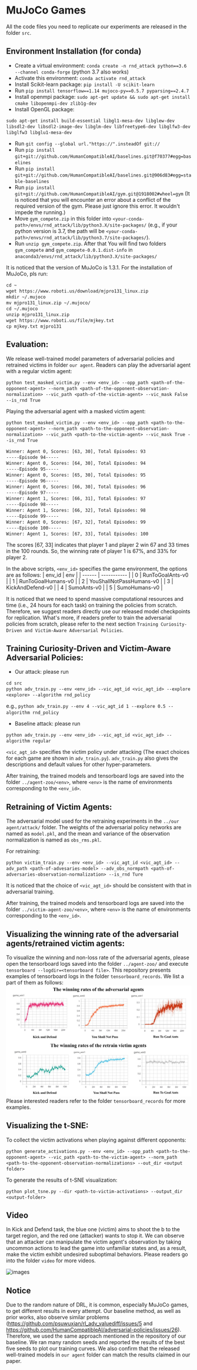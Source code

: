 
# MuJoCo Games

All the code files you need to replicate our experiments are released in the folder `src`.

## Environment Installation (for conda)

* Create a virtual environment: `conda create -n rnd_attack python==3.6 --channel conda-forge` (python 3.7 also works)
* Activate this environment: `conda activate rnd_attack`
* Install Scikit-learn package: `pip install -U scikit-learn`
* Run `pip install tensorflow==1.14 mujoco-py==0.5.7 pyparsing==2.4.7`
* Install openmpi package: `sudo apt-get update && sudo apt-get install cmake libopenmpi-dev zlib1g-dev`
* Install OpenGL package: 
```
sudo apt-get install build-essential libgl1-mesa-dev libglew-dev libsdl2-dev libsdl2-image-dev libglm-dev libfreetype6-dev libglfw3-dev libglfw3 libglu1-mesa-dev 
```
* Run `git config --global url."https://".insteadOf git://`
* Run `pip install git+git://github.com/HumanCompatibleAI/baselines.git@f70377#egg=baselines`
* Run `pip install git+git://github.com/HumanCompatibleAI/baselines.git@906d83#egg=stable-baselines`
* Run `pip install git+git://github.com/HumanCompatibleAI/gym.git@1918002#wheel=gym`
(It is noticed that you will encounter an error about a conflict of the required version of the gym. Please just ignore this error. It wouldn't impede the running.)
* Move `gym_compete.zip` in this folder into `<your-conda-path>/envs/rnd_attack/lib/python3.X/site-packages/` (e.g., if your python version is 3.7, the path will be `<your-conda-path>/envs/rnd_attack/lib/python3.7/site-packages/`).
* Run `unzip gym_compete.zip`. After that You will find two folders `gym_compete` and `gym_compete-0.0.1.dist-info` in `anaconda3/envs/rnd_attack/lib/python3.X/site-packages/`

It is noticed that the version of MuJoCo is 1.3.1. For the installation of MuJoCo, pls run:
```
cd ~
wget https://www.roboti.us/download/mjpro131_linux.zip
mkdir ~/.mujoco
mv mjpro131_linux.zip ~/.mujoco/
cd ~/.mujoco 
unzip mjpro131_linux.zip 
wget https://www.roboti.us/file/mjkey.txt
cp mjkey.txt mjpro131
```

## Evaluation:

We release well-trained model parameters of adversarial policies and retrained victims in folder `our agent`. Readers can play the adversarial agent with a regular victim agent: 
```
python test_masked_victim.py --env <env_id> --opp_path <path-of-the-opponent-agent> --norm_path <path-of-the-opponent-observation-normalization> --vic_path <path-of-the-victim-agent> --vic_mask False --is_rnd True
```
Playing the adversarial agent with a masked victim agent: 
```
python test_masked_victim.py --env <env_id> --opp_path <path-to-the-opponent-agent> --norm_path <path-to-the-opponent-observation-normalization> --vic_path <path-to-the-victim-agent> --vic_mask True --is_rnd True
```
```
Winner: Agent 0, Scores: [63, 30], Total Episodes: 93
-----Episode 94-----
Winner: Agent 0, Scores: [64, 30], Total Episodes: 94
-----Episode 95-----
Winner: Agent 0, Scores: [65, 30], Total Episodes: 95
-----Episode 96-----
Winner: Agent 0, Scores: [66, 30], Total Episodes: 96
-----Episode 97-----
Winner: Agent 1, Scores: [66, 31], Total Episodes: 97
-----Episode 98-----
Winner: Agent 1, Scores: [66, 32], Total Episodes: 98
-----Episode 99-----
Winner: Agent 0, Scores: [67, 32], Total Episodes: 99
-----Episode 100-----
Winner: Agent 1, Scores: [67, 33], Total Episodes: 100
```
The scores [67, 33] indicates that player 1 and player 2 win 67 and 33 times in the 100 rounds. So, the winning rate of player 1 is 67%, and 33% for player 2.

In the above scripts, `<env_id>` specifies the game environment, the options are as follows:
| env_id | env |
| ------ | ----------- |
| 0      |  RunToGoalAnts-v0           |
| 1      |  RunToGoalHumans-v0           |
| 2      |  YouShallNotPassHumans-v0           |
| 3      |  KickAndDefend-v0           |
| 4      | SumoAnts-v0            |
| 5      |  SumoHumans-v0           |

It is noticed that we need to spend massive computational resources and time (i.e., 24 hours for each task) on training the policies from scratch. Therefore, we suggest readers directly use our released model checkpoints for replication. What's more, if readers prefer to train the adversarial policies from scratch, please refer to the next section `Training Curiosity-Driven and Victim-Aware Adversarial Policies`.

## Training Curiosity-Driven and Victim-Aware Adversarial Policies:

- Our attack: please run 
```
cd src
python adv_train.py --env <env_id> --vic_agt_id <vic_agt_id> --explore <explore> --algorithm rnd_policy
```
e.g., `python adv_train.py --env 4 --vic_agt_id 1 --explore 0.5 --algorithm rnd_policy`
- Baseline attack: please run
```
python adv_train.py --env <env_id> --vic_agt_id <vic_agt_id> --algorithm regular
```

`<vic_agt_id>` specifies the victim policy under attacking (The exact choices for each game are shown in ```adv_train.py```). ```adv_train.py``` also gives the descriptions and default values for other hyper-parameters.
 
After training, the trained models and tensorboard logs are saved into the folder `../agent-zoo/<env>`, where `<env>` is the name of environments corresponding to the `<env_id>`.

## Retraining of Victim Agents:

The adversarial model used for the retraining experiments in the `../our agent/attack/` folder. The weights of the adversarial policy networks are named as ```model.pkl```, and the mean and variance of the observation normalization is named as `obs_rms.pkl`.

For retraining:
```
python victim_train.py --env <env_id> --vic_agt_id <vic_agt_id> --adv_path <path-of-advesaries-model> --adv_obs_normpath <path-of-adversaries-observation-normalization> --is_rnd Ture
```

It is noticed that the choice of `<vic_agt_id>` should be consistent with that in adversarial training.

After training, the trained models and tensorboard logs are saved into the folder `../victim-agent-zoo/<env>`, where `<env>` is the name of environments corresponding to the `<env_id>`. 


## Visualizing the winning rate of the adversarial agents/retrained victim agents:
 
To visualize the winning and non-loss rate of the adversarial agents, please open the tensorboard logs saved into the folder `../agent-zoo/` and execute `tensorboard --logdir=<tensorboard file>`. This repository presents examples of tensorboard logs in the folder `tensorboard_records`. We list a part of them as follows: 
![images](https://github.com/2019ChenGong/Curiosity_in_Adversarial_Policy/blob/main/MuJoCo/tensorboard_records/images/github_images.jpg)
Please interested readers refer to the folder `tensorboard_records` for more examples.

## Visualizing the t-SNE:

To collect the victim activations when playing against different opponents:
```
python generate_activations.py --env <env_id> --opp_path <path-to-the-opponent-agent> --vic_path <path-to-the-victim-agent> --norm_path <path-to-the-opponent-observation-normalizations> --out_dir <output folder>
``` 

To generate the results of t-SNE visualization:
```
python plot_tsne.py --dir <path-to-victim-activations> --output_dir <output-folder>
```

## Video

In Kick and Defend task, the blue one (victim) aims to shoot the b to the target region, and the red one (attacker) wants to stop it. We can observe that an attacker can manipulate the victim agent's observation by taking uncommon actions to lead the game into unfamiliar states and, as a result, make the victim exhibit undesired suboptimal behaviors. Please readers go into the folder `video` for more videos.

![images](https://github.com/2019ChenGong/Curiosity_in_Adversarial_Policy/blob/main/MuJoCo/video/kick_adv.gif)

## Notice

Due to the random nature of DRL, it is common, especially MuJoCo games, to get different results in every attempt. Our baseline method, as well as prior works, also observe similar problems (https://github.com/psuwuxian/rl_adv_valuediff/issues/5 and https://github.com/HumanCompatibleAI/adversarial-policies/issues/26). Therefore, we used the same approach mentioned in the repository of our baseline. We ran many random seeds and reported the results of the best five seeds to plot our training curves. We also confirm that the released well-trained models in `our agent` folder can match the results claimed in our paper.
